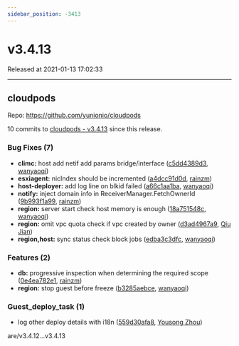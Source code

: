 ```yaml
---
sidebar_position: -3413
---
```


# v3.4.13

Released at 2021-01-13 17:02:33

-----

## cloudpods

Repo: https://github.com/yunionio/cloudpods

10 commits to [cloudpods - v3.4.13](https://github.com/yunionio/cloudpods/compare/v3.4.12...v3.4.13) since this release.

### Bug Fixes (7)
- **climc:** host add netif add params bridge/interface ([c5dd4389d3](https://github.com/yunionio/cloudpods/commit/c5dd4389d36e28657f46954f61f76a16fb426f29), [wanyaoqi](mailto:wanyaoqi@yunionyun.com))
- **esxiagent:** nicIndex should be incremented ([a4dcc91d0d](https://github.com/yunionio/cloudpods/commit/a4dcc91d0d915f3843b800a45d119f8d97be9f77), [rainzm](mailto:mjoycarry@gmail.com))
- **host-deployer:** add log line on blkid failed ([a66c1aa1ba](https://github.com/yunionio/cloudpods/commit/a66c1aa1ba78b12ab8bc5aa26bf4a5982f9b00cc), [wanyaoqi](mailto:wanyaoqi@yunionyun.com))
- **notify:** inject domain info in ReceiverManager.FetchOwnerId ([9b993f1a99](https://github.com/yunionio/cloudpods/commit/9b993f1a99cbcc4f2b3d26ee7bbbe8f198642656), [rainzm](mailto:mjoycarry@gmail.com))
- **region:** server start check host memory is enough ([18a751548c](https://github.com/yunionio/cloudpods/commit/18a751548cdcdafffd77ab6cc97ba63921e5dd84), [wanyaoqi](mailto:wanyaoqi@yunionyun.com))
- **region:** omit vpc quota check if vpc created by owner ([d3ad4967a9](https://github.com/yunionio/cloudpods/commit/d3ad4967a956d971349db1a5ac1c139afa09f6af), [Qiu Jian](mailto:qiujian@yunionyun.com))
- **region,host:** sync status check block jobs ([edba3c3dfc](https://github.com/yunionio/cloudpods/commit/edba3c3dfc07916638afef5a20680af223a05a88), [wanyaoqi](mailto:wanyaoqi@yunionyun.com))

### Features (2)
- **db:** progressive inspection when determining the required scope ([0e4ea782e1](https://github.com/yunionio/cloudpods/commit/0e4ea782e11d12e6464d83527f16eb00403980fa), [rainzm](mailto:mjoycarry@gmail.com))
- **region:** stop guest before freeze ([b3285aebce](https://github.com/yunionio/cloudpods/commit/b3285aebce22ac34c630c9ad33a2f892e1b2e888), [wanyaoqi](mailto:wanyaoqi@yunionyun.com))

### Guest_deploy_task (1)
- log other deploy details with i18n ([559d30afa8](https://github.com/yunionio/cloudpods/commit/559d30afa8298c59220d778289b71057264c9a89), [Yousong Zhou](mailto:zhouyousong@yunionyun.com))

are/v3.4.12...v3.4.13
